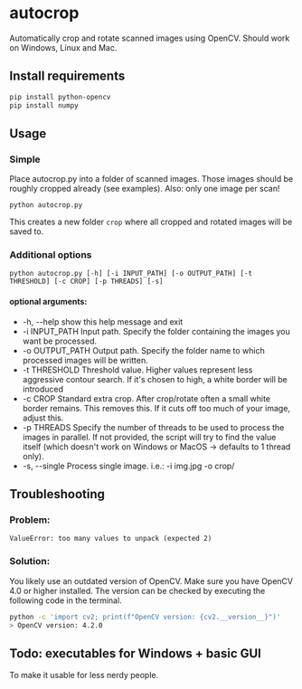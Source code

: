 # autocrop
Automatically crop and rotate scanned images using OpenCV.
Should work on Windows, Linux and Mac.

## Install requirements

```bash
pip install python-opencv
pip install numpy
```

## Usage
### Simple
Place autocrop.py into a folder of scanned images. Those images should be roughly cropped already (see examples).
Also: only one image per scan!

`python autocrop.py`

This creates a new folder `crop` where all cropped and rotated images will be saved to. 

### Additional options
`python autocrop.py [-h] [-i INPUT_PATH] [-o OUTPUT_PATH] [-t THRESHOLD] [-c CROP] [-p THREADS] [-s]`

#### optional arguments:
-  -h, --help      show this help message and exit
-  -i INPUT_PATH   Input path. Specify the folder containing the images you want be processed.
-  -o OUTPUT_PATH  Output path. Specify the folder name to which processed images will be written.
-  -t THRESHOLD    Threshold value. Higher values represent less aggressive contour search. If it's chosen to high, a white border will be
                  introduced
-  -c CROP         Standard extra crop. After crop/rotate often a small white border remains. This removes this. If it cuts off too much of your
                  image, adjust this.
-  -p THREADS      Specify the number of threads to be used to process the images in parallel. If not provided, the script will try to find the
                  value itself (which doesn't work on Windows or MacOS -> defaults to 1 thread only).
-  -s, --single    Process single image. i.e.: -i img.jpg -o crop/

## Troubleshooting

### Problem:
`ValueError: too many values to unpack (expected 2)`
### Solution:
You likely use an outdated version of OpenCV. Make sure you have OpenCV 4.0 or higher installed. The version can be checked by executing the following code in the terminal.

```bash
python -c 'import cv2; print(f"OpenCV version: {cv2.__version__}")'
> OpenCV version: 4.2.0
```

## Todo: executables for Windows + basic GUI
To make it usable for less nerdy people.
